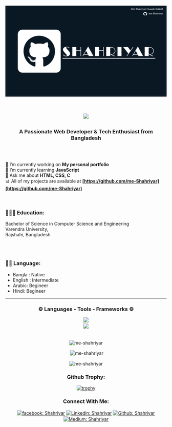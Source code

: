 [![MasterHead](https://github.com/me-Shahriyar/me-Shahriyar/blob/main/Banner2.png)](https://github.com/me-Shahriyar)

<h1 align="center">
    <img src="https://readme-typing-svg.herokuapp.com/?font=Righteous&size=35&center=true&vCenter=true&width=500&height=70&duration=4000&lines=Hello+World!+👋;+I'm+Shahriyar+!;" />
</h1>

<h3 align="center">A Passionate Web Developer & Tech Enthusiast from Bangladesh</h3>
<br> <br>
 
🔭 I’m currently working on **My personal portfolio** <br>
🌱 I’m currently learning **JavaScript** <br>
💬 Ask me about **HTML, CSS, C** <br>
📊 All of my projects are available at **[https://github.com/me-Shahriyar](https://github.com/me-Shahriyar)** <br>
<br> <br>

### 👨🏻‍🎓 Education:
 Bachelor of Science in Computer Science and Engineering <br>
 Varendra University, <br>
 Rajshahi, Bangladesh
 
<br><br>
### 👨🏻‍ Language:
<ul>
 <li>Bangla : Native</li>
 <li>English : Intermediate</li>
 <li>Arabic: Begineer</li>
 <li>Hindi: Begineer</li>
</ul>
<hr>

<div align="center">

<h3>⚙ Languages - Tools - Frameworks ⚙</h3>
<div align="center">
    <img src="https://skillicons.dev/icons?i=react,bootstrap,html,css,vscode,github,figma,tailwind,git" /> <br>
    <img src="https://skillicons.dev/icons?i=javascript,c,cpp,mysql"/><br>
</div>

<br>
 
<p><img align="center" src="https://github-readme-stats.vercel.app/api/top-langs?username=me-shahriyar&show_icons=true&locale=en&layout=compact" alt="me-shahriyar" /></p>
 
<p>&nbsp;<img align="center" src="https://github-readme-stats.vercel.app/api?username=me-shahriyar&show_icons=true&locale=en" alt="me-shahriyar" /></p>

 
<p><img align="center" src="https://github-readme-streak-stats.herokuapp.com/?user=me-shahriyar&" alt="me-shahriyar" /></p> 


<h3>Github Trophy:</h3>

[![trophy](https://github-profile-trophy.vercel.app/?username=me-Shahriyar)](https://github.com/ryo-ma/github-profile-trophy)

<h3>Connect With Me:</h3>
<p>
<a href="https://www.facebook.com/me.Shahriyar" target="blank"><img align="center" src="https://raw.githubusercontent.com/rahuldkjain/github-profile-readme-generator/master/src/images/icons/Social/facebook.svg" alt="facebook: Shahriyar" height="30" width="40" /></a>
<a href="https://www.linkedin.com/in/me-shahriyar/" target="blank"><img align="center" src="https://raw.githubusercontent.com/rahuldkjain/github-profile-readme-generator/master/src/images/icons/Social/linked-in-alt.svg" alt="Linkedin: Shahriyar" height="30" width="40" /></a>
<a href="https://www.github.com/me-Shahriyar" target="blank"><img align="center" src="https://raw.githubusercontent.com/rahuldkjain/github-profile-readme-generator/master/src/images/icons/Social/github.svg" alt="Github: Shahriyar" height="30" width="40" /></a>
<a href="https://medium.com/@me.Shahriyar" target="blank"><img align="center" src="https://raw.githubusercontent.com/rahuldkjain/github-profile-readme-generator/master/src/images/icons/Social/medium.svg" alt="Medium: Shahriyar" height="30" width="40" /></a>

</p>
</div>
